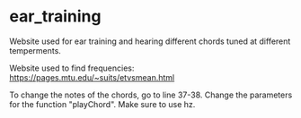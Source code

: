 # ear_training
Website used for ear training and hearing different chords tuned at different temperments.

Website used to find frequencies: https://pages.mtu.edu/~suits/etvsmean.html

To change the notes of the chords, go to line 37-38. Change the parameters for the function "playChord". Make sure to use hz.
